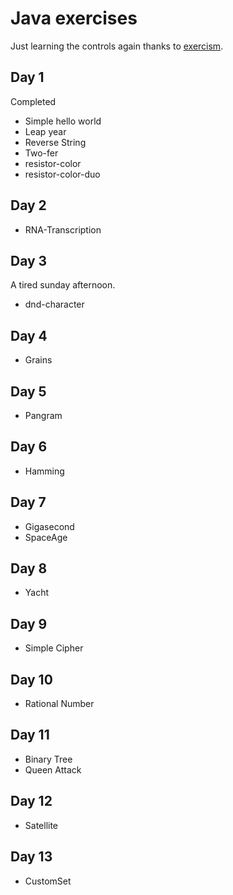 # Java exercises
Just learning the controls again thanks to [exercism](https://exercism.io).

## Day 1
Completed 
- Simple hello world
- Leap year
- Reverse String
- Two-fer
- resistor-color
- resistor-color-duo

## Day 2
- RNA-Transcription

## Day 3

A tired sunday afternoon.

- dnd-character

## Day 4
- Grains

## Day 5
- Pangram

## Day 6
- Hamming

## Day 7
- Gigasecond
- SpaceAge

## Day 8
- Yacht

## Day 9
- Simple Cipher

## Day 10
- Rational Number

## Day 11
- Binary Tree
- Queen Attack

## Day 12
- Satellite

## Day 13
- CustomSet